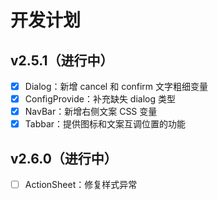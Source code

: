 # 开发计划

## v2.5.1（进行中）

- [x] Dialog：新增 cancel 和 confirm 文字粗细变量
- [x] ConfigProvide：补充缺失 dialog 类型
- [x] NavBar：新增右侧文案 CSS 变量
- [x] Tabbar：提供图标和文案互调位置的功能

## v2.6.0（进行中）

- [ ] ActionSheet：修复样式异常
